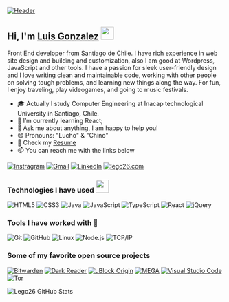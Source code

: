 [![Header](https://media.giphy.com/media/xUyrMCdgrOL3ntbTvK/giphy.gif)](https://www.youtube.com/watch?v=izGwDsrQ1eQ)

## Hi, I'm [Luis Gonzalez](https://legc26.github.io/Portafolio/) <img src="https://raw.githubusercontent.com/MartinHeinz/MartinHeinz/master/wave.gif" width="30px">

Front End developer from Santiago de Chile. I have rich experience in web site design and building and customization, also I am good at Wordpress, JavaScript and other tools. I have a passion for sleek user-friendly design and I love writing clean and maintainable code, working with other people on solving tough problems, and learning new things along the way. For fun, I enjoy traveling, play videogames, and going to music festivals.

-   :mortar_board: Actually I study Computer Engineering at Inacap technological University in Santiago, Chile.
-   :test_tube: I’m currently learning React;
-   :speech_balloon: Ask me about anything, I am happy to help you!
- 😄 Pronouns: "Lucho" & "Chino"
- 📝 Check my [Resume]()
-    :mailbox: You can reach me with the links below

[![Instragram](https://img.shields.io/badge/-INSTAGRAM-2CA5E0?style=for-the-badge&logo=telegram&logoColor=white)](https://www.instagram.com/legc26/)
[![Gmail](https://img.shields.io/badge/-GMAIL-D14836?style=for-the-badge&logo=gmail&logoColor=white)](mailto:xlegc26@gmail.com)
[![LinkedIn](https://img.shields.io/badge/-LINKEDIN-0077B5?style=for-the-badge&logo=linkedin&logoColor=white)](https://www.linkedin.com/in/luisgonzalez26/)
[![legc26.com](https://img.shields.io/badge/-LEGC26.COM-000000?style=for-the-badge&logo=react&logoColor=white)](https://legc26.github.io/Portafolio/)

### Technologies I have used <img src="https://media.giphy.com/media/WUlplcMpOCEmTGBtBW/giphy.gif" width="30">

![HTML5](https://img.shields.io/badge/-HTML5-000000?style=flat&logo=HTML5)
![CSS3](https://img.shields.io/badge/-CSS-000000?style=flat&logo=CSS)
![Java](https://img.shields.io/badge/-Java-000000?style=flat&logo=Java)
![JavaScript](https://img.shields.io/badge/-JavaScript-000000?style=flat&logo=javascript)
![TypeScript](https://img.shields.io/badge/-TypeScript-000000?style=flat&logo=typescript&logoColor=007ACC)
![React](https://img.shields.io/badge/-React-222222?style=flat&logo=React&logoColor=61DAFB)
![jQuery](https://img.shields.io/badge/-jQuery-222222?style=flat&logo=jQuery&logoColor=0769AD)

### Tools I have worked with 🔧 

![Git](https://img.shields.io/badge/-Git-222222?style=flat&logo=git&logoColor=F05032)
![GitHub](https://img.shields.io/badge/-GitHub-222222?style=flat&logo=github&logoColor=FFFFFF)
![Linux](https://img.shields.io/badge/-Linux-222222?style=flat&logo=linux&logoColor=FCC624)
![Node.js](https://img.shields.io/badge/-Node.js-222222?style=flat&logo=node.js&logoColor=339933)
![TCP/IP](https://img.shields.io/badge/-TCP/IP-222222?style=flat&logo=cisco&logoColor=white)

### Some of my favorite open source projects

[![Bitwarden](https://img.shields.io/badge/-Bitwarden-444444?style=flat&logo=bitwarden&logoColor=175DDC)](https://github.com/bitwarden)
[![Dark Reader](<https://img.shields.io/badge/-Dark&#160;Reader-444444?style=flat&logo=Dark-Reader&logoColor=2f7485>)](https://github.com/darkreader/darkreader)
[![uBlock Origin](<https://img.shields.io/badge/-uBlock&#160;Origin-444444?style=flat&logo=UBlock-Origin&logoColor=800000>)](https://github.com/gorhill/uBlock)
[![MEGA](https://img.shields.io/badge/-MEGA-444444?style=flat&logo=mega&logoColor=D9272E)](https://github.com/meganz/)
[![Visual Studio Code](https://img.shields.io/badge/-VSCode-444444?style=flat&logo=visual-studio-code&logoColor=007ACC)](https://github.com/microsoft/vscode)
[![Tor](https://img.shields.io/badge/-Tor-444444?style=flat&logo=tor&logoColor=7E4798)](https://www.torproject.org/)


<img align="center" src="https://github-readme-stats.vercel.app/api?username=legc26&show_icons=true&line_height=27&count_private=true&title_color=ffffff&text_color=c9cacc&icon_color=2bbc8a&bg_color=1d1f21" alt="Legc26 GitHub Stats" />

<!--

